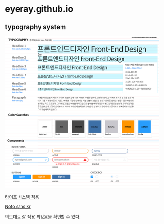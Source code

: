 # eyeray.github.io
## typography system
<img src="https://github.com/eyeray/eyeray.github.io/blob/master/ui_kit/UI_kit_eyeray_upgrade0217.jpg?raw=true" alt="typography system">

[타이포 시스템 적용](https://eyeray.github.io/day04_study/typo_sytem.html)

[Noto sans kr](http://theeluwin.github.io/NotoSansKR-Hestia/)

의도대로 잘 적용 되었음을 확인할 수 있다.
